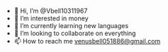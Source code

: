 - 👋 Hi, I’m @Vbell10311967
- 👀 I’m interested in money
- 🌱 I’m currently learning new languages
- 💞️ I’m looking to collaborate on everything
- 📫 How to reach me venusbell051886@gmail.com

<!---
Vbell10311967/Vbell10311967 is a ✨ special ✨ repository because its `README.md` (this file) appears on your GitHub profile.
You can click the Preview link to take a look at your changes.
--->
